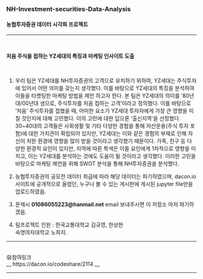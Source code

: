 ### NH-Investment-securities-Data-Analysis
#### 농협투자증권 데이터 시각화 프로젝트
<hr/><br>

 __처음 주식을 접하는 YZ세대의 특징과 마케팅 인사이트 도출__

<br>

1. 우리 팀은 YZ세대를 NH투자증권의 고객으로 유치하기 위하여, YZ세대는 주식투자에 있어서 어떤 의미를 갖는지 생각했다. 
  이를 바탕으로 YZ세대의 특징을 분석하여 이들을 타켓팅한 마케팅 방법을 제언 하고자 한다. 본 팀은 YZ세대의 의미를 ‘80년대/00년대 생으로, 
  주식투자를 처음 접하는 고객’이라고 정의했다. 이를 바탕으로 ‘처음’ 주식투자를 접했을 때, 어떠한 요소가 YZ세대 투자자에게 가장 큰 영향을 미칠 것인지에 대해 고민했다. 
  이의 고민에 대한 답으론 ‘출신지역’을 선정했다. 30~40대의 고객들은 사회생활 및 기타 다양한 경험을 통해 자산운용(주식 투자 포함)에 대한 가치관이 확립되어 있지만, YZ세대는 이와 같은 경험의 부재로 인해 자신이 처한 환경에 영향을 많이 받을 것이라고 생각했기 때문이다. 가족, 친구 등 다양한 환경적 요인이 있지만, 지역에 따른 특색은 이들 요인에게 1차적으로 영향을 미치고, 이는 YZ세대를 분석하는 것에도 도움이 될 것이라고 생각했다.
  이러한 고민을 바탕으로 마케팅 제언을 위해 SWOT 분석을 통해 NH투자증권을 분석했다.

2. 농협투자증권의 공모전 데이터 취급에 따라 해당 데이터는 파기하였으며,
  dacon.io 사이트에 공개적으로 올렸던, 누구나 볼 수 있는 게시판에 게시된 jupyter file만을 업로드하였음.
  
3. 문제시 __01086055223@hanmail.net__ email 보내주시면 이 저장소 마저 파기하겠음.

4. 팀프로젝트 인원 : 한국교통대학교 김규영, 한상현<br>
                    숙명여자대학교 노희지.
                    
<hr/><br>
😧참여링크<br>
__ https://dacon.io/codeshare/2114  __
<hr/>
